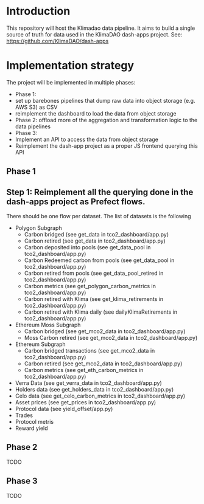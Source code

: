 # Introduction

This repository will host the Klimadao data pipeline. It aims to build a single source of truth for data used in the KlimaDAO dash-apps project. See: https://github.com/KlimaDAO/dash-apps


# Implementation strategy

The project will be implemented in multiple phases:

- Phase 1: 
 - set up barebones pipelines that dump raw data into object storage (e.g. AWS S3) as CSV 
 - reimplement the dashboard to load the data from object storage
- Phase 2: offload more of the aggregation and transformation logic to the data pipelines
- Phase 3: 
 - Implement an API to access the data from object storage
 - Reimplement the dash-app project as a proper JS frontend querying this API

## Phase 1

## Step 1: Reimplement all the querying done in the dash-apps project as Prefect flows.

There should be one flow per dataset. The list of datasets is the following

- Polygon Subgraph
  - Carbon bridged (see get_data in tco2_dashboard/app.py)
  - Carbon retired (see get_data in tco2_dashboard/app.py)
  - Carbon deposited into pools (see get_data_pool in tco2_dashboard/app.py)
  - Carbon Redeemed carbon from pools (see get_data_pool in tco2_dashboard/app.py)
  - Carbon retired from pools (see get_data_pool_retired in tco2_dashboard/app.py)
  - Carbon metrics (see get_polygon_carbon_metrics in tco2_dashboard/app.py)
  - Carbon retired with Klima (see get_klima_retirements in tco2_dashboard/app.py)
  - Carbon retired with Klima daily (see dailyKlimaRetirements in tco2_dashboard/app.py)
- Ethereum Moss Subgraph
  - Carbon bridged (see get_mco2_data in tco2_dashboard/app.py)
  - Moss Carbon retired (see get_mco2_data in tco2_dashboard/app.py)
- Ethereum Subgraph
  - Carbon bridged transactions (see get_mco2_data in tco2_dashboard/app.py)
  - Carbon retired (see get_mco2_data in tco2_dashboard/app.py)
  - Carbon metrics (see get_eth_carbon_metrics in tco2_dashboard/app.py)
- Verra Data (see get_verra_data in tco2_dashboard/app.py)
- Holders data (see get_holders_data in tco2_dashboard/app.py)
- Celo data (see get_celo_carbon_metrics in tco2_dashboard/app.py)
- Asset prices (see get_prices in tco2_dashboard/app.py)
- Protocol data (see yield_offset/app.py)
 - Trades
 - Protocol metris
 - Reward yield



## Phase 2

TODO

## Phase 3

TODO
